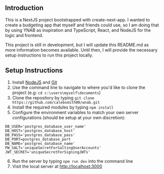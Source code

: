 ## Introduction

This is a NextJS project bootstrapped with create-next-app. I wanted to create a budgeting app that myself and friends could use, so I am doing that by using YNAB as inspiration and TypeScript, React, and NodeJS for the logic and frontend.

This project is still in development, but I will update this README.md as more information becomes available. Until then, I will provide the necessary setup instructions to run this project locally.

## Setup Instructions

1. Install [NodeJS](https://nodejs.org/en/) and [Git](https://git-scm.com/)
2. Use the command line to navigate to where you'd like to clone the project (e.g: `cd c:\users\myself\documents`)
3. Clone the repository by typing `git clone https://github.com/calebsmith00/wnab.git`
4. Install the required modules by typing `npm install`
5. Configure the environment variables to match your own server configurations (should be setup at your own discretion):
```
DB_USER='postgres_database_user_name'
DB_HOST='postgres_database_host'
DB_PASS='postgres_database_pass'
DB_PORT=postgres_database_port
DB_NAME='postgres_database_name'
PW_SALT='uniqueSecretForSaltingUserAccounts'
JWT_SECRET='uniqueSecretForSigningJWTs'
```
6. Run the server by typing `npm run dev` into the command line
7. Visit the local server at [http://localhost:3000](http://localhost:3000)
